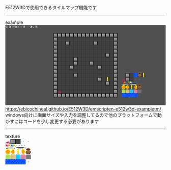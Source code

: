 E512W3Dで使用できるタイルマップ機能です  

----

example  
![Image](../img/exampletm.png)  
<https://ebicochineal.github.io/E512W3D/emscripten-e512w3d-exampletm/>  
windows向けに画面サイズや入力を調整してるので他のプラットフォームで動かすにはコードを少し変更する必要があります  

----
texture  
![Image](../img/tile80x80.png)  

